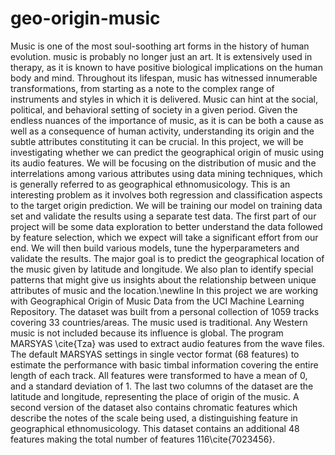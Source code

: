 # geo-origin-music
Music is one of the most soul-soothing art forms in the history of human evolution. music is probably no longer just an art. It is extensively used in therapy, as it is known to have positive biological implications on the human body and mind. Throughout its lifespan, music has witnessed innumerable transformations, from starting as a note to the complex range of instruments and styles in which it is delivered. Music can hint at the social, political, and behavioral setting of society in a given period. Given the endless nuances of the importance of music, as it is can be both a cause as well as a consequence of human activity, understanding its origin and the subtle attributes constituting it can be crucial. In this project, we will be investigating whether we can predict the geographical origin of music using its audio features. We will be focusing on the distribution of music and the interrelations among various attributes using data mining techniques, which is generally referred to as geographical ethnomusicology. This is an interesting problem as it involves both regression and classification aspects to the target origin prediction. We will be training our model on training data set and validate the results using a separate test data. The first part of our project will be some data exploration to better understand the data followed by feature selection, which we expect will take a significant effort from our end. We will then build various models, tune the hyperparameters and validate the results. The major goal is to predict the geographical location of the music given by latitude and longitude. We also plan to identify special patterns that might give us insights about the relationship between unique attributes of music and the location.\newline
In this project we are working with Geographical Origin of Music Data from the UCI Machine Learning Repository. The dataset was built from a personal collection of 1059 tracks covering 33 countries/areas. The music used is traditional. Any Western music is not included because its influence is global. The program MARSYAS \cite{Tza} was used to extract audio features from the wave files. The default MARSYAS settings in single vector format (68 features) to estimate the performance with basic timbal information covering the entire length of each track. All features were transformed to have a mean of 0, and a standard deviation of 1. The last two columns of the dataset are the latitude and longitude, representing the place of origin of the music. A second version of the dataset also contains chromatic features which describe the notes of the scale being used, a distinguishing feature in geographical ethnomusicology. This dataset contains an additional 48 features making the total number of features 116\cite{7023456}. 
